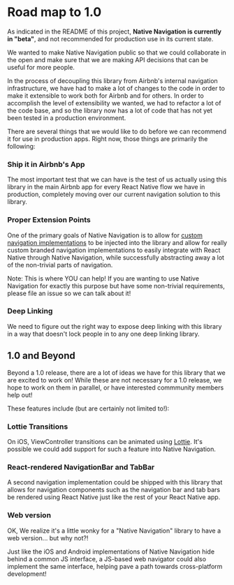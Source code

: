 # Road map to 1.0

As indicated in the README of this project, **Native Navigation is currently in "beta"**, and not 
recommended for production use in its current state.

We wanted to make Native Navigation public so that we could collaborate in the open and make sure 
that we are making API decisions that can be useful for more people.

In the process of decoupling this library from Airbnb's internal navigation infrastructure, we have 
had to make a lot of changes to the code in order to make it extensible to work both for Airbnb and 
for others. In order to accomplish the level of extensibility we wanted, we had to refactor a lot
of the code base, and so the library now has a lot of code that has not yet been tested in a 
production environment.

There are several things that we would like to do before we can recommend it for use in production 
apps. Right now, those things are primarily the following:


### Ship it in Airbnb's App
 
The most important test that we can have is the test of us actually using this library in the main
Airbnb app for every React Native flow we have in production, completely moving over our current 
navigation solution to this library.


### Proper Extension Points

One of the primary goals of Native Navigation is to allow for 
[custom navigation implementations](/docs/guides/custom-navigation-implementations.md) to be 
injected into the library and allow for really custom branded navigation implementations to easily 
integrate with React Native through Native Navigation, while successfully abstracting away a lot of 
the non-trivial parts of navigation.

Note: This is where YOU can help! If you are wanting to use Native Navigation for exactly this 
purpose but have some non-trivial requirements, please file an issue so we can talk about it!


### Deep Linking

We need to figure out the right way to expose deep linking with this library in a way that doesn't 
lock people in to any one deep linking library.


## 1.0 and Beyond

Beyond a 1.0 release, there are a lot of ideas we have for this library that we are excited to work 
on! While these are not necessary for a 1.0 release, we hope to work on them in parallel, or have 
interested commmunity members help out!

These features include (but are certainly not limited to!):


### Lottie Transitions

On iOS, ViewController transitions can be animated using [Lottie](https://github.com/airbnb/lottie-ios).
It's possible we could add support for such a feature into Native Navigation. 


### React-rendered NavigationBar and TabBar

A second navigation implementation could be shipped with this library that allows for navigation 
components such as the navigation bar and tab bars be rendered using React Native just like the 
rest of your React Native app.


### Web version

OK, We realize it's a little wonky for a "Native Navigation" library to have a web version... but 
why not?!

Just like the iOS and Android implementations of Native Navigation hide behind a common JS 
interface, a JS-based web navigator could also implement the same interface, helping pave a path 
towards cross-platform development!
